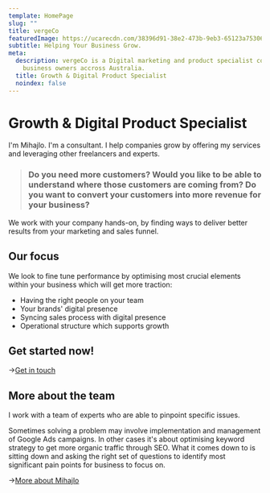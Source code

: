 ```yaml
---
template: HomePage
slug: ""
title: vergeCo
featuredImage: https://ucarecdn.com/38396d91-38e2-473b-9eb3-65123a75306e/-/crop/1632x2071/0,378/-/preview/
subtitle: Helping Your Business Grow.
meta:
  description: vergeCo is a Digital marketing and product specialist consulting
    business owners accross Australia.
  title: Growth & Digital Product Specialist
  noindex: false
---
```

# Growth & Digital Product Specialist

I'm Mihajlo. I'm a consultant. I help companies grow by offering my services and leveraging other freelancers and experts.

> ### Do you need more customers? Would you like to be able to understand where those customers are coming from? Do you want to convert your customers into more revenue for your business?

We work with your company hands-on, by finding ways to deliver better results from your marketing and sales funnel.

## Our focus

We look to fine tune performance by optimising most crucial elements within your business which will get more traction:

* Having the right people on your team
* Your brands' digital presence
* Syncing sales process with digital presence
* Operational structure which supports growth

## Get started now!

\->[Get in touch](https://vergeco.netlify.app/contact/)

## More about the team

I work with a team of experts who are able to pinpoint specific issues.

Sometimes solving a problem may involve implementation and management of Google Ads campaigns. In other cases it's about optimising keyword strategy to get more organic traffic through SEO. What it comes down to is sitting down and asking the right set of questions to identify most significant pain points for business to focus on.

\->[More about Mihajlo](https://www.linkedin.com/in/naumovic/)